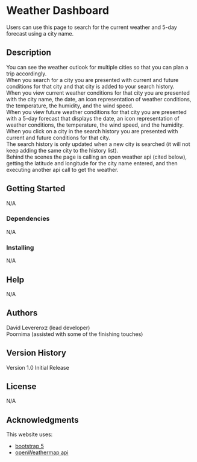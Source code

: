 # Weather Dashboard
Users can use this page to search for the current weather and 5-day forecast using a city name.<br>
## Description
You can see the weather outlook for multiple cities so that you can plan a trip accordingly.<br>
When you search for a city you are presented with current and future conditions for that city and that city is added to your search history.<br>
When you view current weather conditions for that city you are presented with the city name, the date, an icon representation of weather conditions, the temperature, the humidity, and the wind speed.<br>
When you view future weather conditions for that city you are presented with a 5-day forecast that displays the date, an icon representation of weather conditions, the temperature, the wind speed, and the humidity.<br>
When you click on a city in the search history you are presented with current and future conditions for that city.<br>
The search history is only updated when a new city is searched (it will not keep adding the same city to the history list).<br>
Behind the scenes the page is calling an open weather api (cited below), getting the latitude and longitude for the city name entered, and then executing another api call to get the weather.<br>

## Getting Started
N/A<br>
### Dependencies
N/A<br>
### Installing
N/A<br>
## Help
N/A<br>
## Authors
David Leverenxz (lead developer)<br>
Poornima (assisted with some of the finishing touches)<br>

## Version History
Version 1.0 Initial Release<br>
## License
N/A<br>
## Acknowledgments
This website uses:
* [bootstrap 5](https://getbootstrap.com/)
* [openWeathermap api](https://openweathermap.org/)
